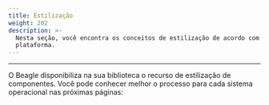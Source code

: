 ```yaml
---
title: Estilização
weight: 202
description: >-
  Nesta seção, você encontra os conceitos de estilização de acordo com a sua
  plataforma.
---
```


---

O Beagle disponibiliza na sua biblioteca o recurso de estilização de componentes. Você pode conhecer melhor o processo para cada sistema operacional nas próximas páginas:
